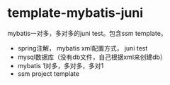 # template-mybatis-juni
mybatis一对多，多对多的juni test。包含ssm template。

- spring注解， mybatis xml配置方式， juni test
- mysql数据库（没有db文件，自己根据xml来创建db）
- mybatis 1对多，多对多，多对1
- ssm project template
